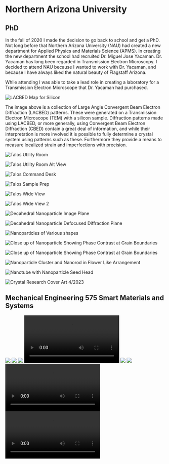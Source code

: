 
# Northern Arizona University

## PhD

In the fall of 2020 I made the decision to go back to school and get a PhD. Not long before that Northern Arizona University (NAU) had created a new department for Applied Physics and Materials Science (APMS). In creating the new department the school had recruited Dr. Miguel Jose Yacaman. Dr. Yacaman has long been regarded in Transmission Electron Microscopy. I decided to attend NAU because I wanted to work with Dr. Yacaman, and because I have always liked the natural beauty of Flagstaff Arizona. 


While attending I was able to take a lead role in creating a laboratory for a Transmission Electron Microscope that Dr. Yacaman had purchased. 

![LACBED Map for Silicon](nau/phd/LACBED-Si.png)

The image above is a collection of Large Angle Convergent Beam Electron Diffraction (LACBED) patterns.
These were generated on a Transmission Electron Microscope (TEM) with a silicon sample. Diffraction patterns made using LACBED, or more generally, using Convergent Beam Electron Diffraction (CBED) contain a great deal of information, and while their interpretation is more involved it is possible to fully determine a crystal system using patterns such as these. Furthermore they provide a means to measure localized strain and imperfections with precision.


![Talos Utility Room](nau/phd/image35.png)




![Talos Utility Room Alt View](nau/phd/image36.jpeg)




![Talos Command Desk](nau/phd/image37.jpeg)




![Talos Sample Prep](nau/phd/image38.jpeg)




![Talos Wide View](nau/phd/image39.jpeg)




![Talos Wide View 2](nau/phd/image40.png)




![Decahedral Nanoparticle Image Plane](nau/phd/image41.png)




![Decahedral Nanoparticle Defocused Diffraction Plane](nau/phd/image42.png)




![Nanoparticles of Various shapes](nau/phd/image79.png)




![Close up of Nanoparticle Showing Phase Contrast at Grain Boundaries](nau/phd/image80.png)




![Close up of Nanoparticle Showing Phase Contrast at Grain Boundaries](nau/phd/image81.png)




![Nanoparticle Cluster and Nanorod in Flower Like Arrangement](nau/phd/image82.jpeg)




![Nanotube with Nanoparticle Seed Head](nau/phd/image84.jpeg)




![Crystal Research Cover Art 4/2023](nau/phd/Picture1.jpg)






## Mechanical Engineering 575 Smart Materials and Systems

![](nau/me575/20210328_222628.jpg)
![](nau/me575/20210417_132246.jpg)
![](nau/me575/20210418_073722.jpg)
![](nau/me575/catapult.mp4)
![](nau/me575/image34.jpg)
![](nau/me575/IMG_3468.JPG)
![](nau/me575/smafinger.mp4)
![](nau/me575/StrainMeasure.mp4)
